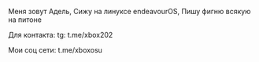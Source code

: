 Меня зовут Адель,
Сижу на линуксе endeavourOS,
Пишу фигню всякую на питоне

Для контакта:
tg: t.me/xbox202

Мои соц сети:
t.me/xboxosu
